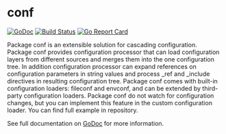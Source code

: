 # conf

[![GoDoc](https://godoc.org/github.com/iph0/conf?status.svg)](https://godoc.org/github.com/iph0/conf) [![Build Status](https://travis-ci.org/iph0/conf.svg?branch=master)](https://travis-ci.org/iph0/conf) [![Go Report Card](https://goreportcard.com/badge/github.com/iph0/conf)](https://goreportcard.com/report/github.com/iph0/conf)

Package conf is an extensible solution for cascading configuration. Package conf
provides configuration processor that can load configuration layers from
different sources and merges them into the one configuration tree. In addition
configuration processor can expand references on configuration parameters in
string values and process _ref and _include directives in resulting configuration
tree. Package conf comes with built-in configuration loaders: fileconf and
envconf, and can be extended by third-party configuration loaders. Package conf
do not watch for configuration changes, but you can implement this feature in
the custom configuration loader. You can find full example in repository.

See full documentation on [GoDoc](https://godoc.org/github.com/iph0/conf) for
more information.